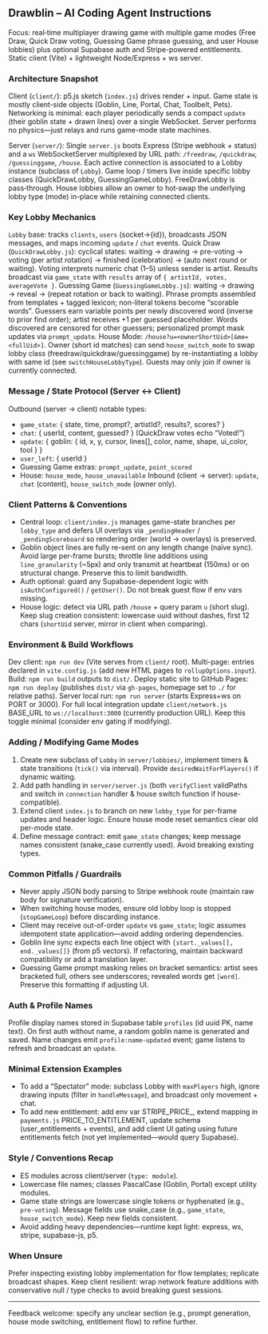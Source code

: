 ## Drawblin – AI Coding Agent Instructions

Focus: real‑time multiplayer drawing game with multiple game modes (Free Draw, Quick Draw voting, Guessing Game phrase guessing, and user House lobbies) plus optional Supabase auth and Stripe-powered entitlements. Static client (Vite) + lightweight Node/Express + ws server.

### Architecture Snapshot
Client (`client/`): p5.js sketch (`index.js`) drives render + input. Game state is mostly client-side objects (Goblin, Line, Portal, Chat, Toolbelt, Pets). Networking is minimal: each player periodically sends a compact `update` (their goblin state + drawn lines) over a single WebSocket. Server performs no physics—just relays and runs game-mode state machines.

Server (`server/`): Single `server.js` boots Express (Stripe webhook + status) and a `ws` WebSocketServer multiplexed by URL path: `/freedraw`, `/quickdraw`, `/guessinggame`, `/house`. Each active connection is associated to a Lobby instance (subclass of `Lobby`). Game loop / timers live inside specific lobby classes (QuickDrawLobby, GuessingGameLobby). FreeDrawLobby is pass‑through. House lobbies allow an owner to hot‑swap the underlying lobby type (mode) in-place while retaining connected clients.

### Key Lobby Mechanics
`Lobby` base: tracks `clients`, `users` (socket→{id}), broadcasts JSON messages, and maps incoming `update` / `chat` events.
Quick Draw (`QuickDrawLobby.js`): cyclical states: waiting → drawing → pre-voting → voting (per artist rotation) → finished (celebration) → (auto next round or waiting). Voting interprets numeric chat (1–5) unless sender is artist. Results broadcast via `game_state` with `results` array of `{ artistId, votes, averageVote }`.
Guessing Game (`GuessingGameLobby.js`): waiting → drawing → reveal → (repeat rotation or back to waiting). Phrase prompts assembled from templates + tagged lexicon; non-literal tokens become “scorable words”. Guessers earn variable points per newly discovered word (inverse to prior find order); artist receives +1 per guessed placeholder. Words discovered are censored for other guessers; personalized prompt mask updates via `prompt_update`.
House Mode: `/house?u=<ownerShortUid>[&me=<fullUid>]`. Owner (short id matches) can send `house_switch_mode` to swap lobby class (freedraw/quickdraw/guessinggame) by re-instantiating a lobby with same id (see `switchHouseLobbyType`). Guests may only join if owner is currently connected.

### Message / State Protocol (Server ↔ Client)
Outbound (server → client) notable types:
- `game_state`: { state, time, prompt?, artistId?, results?, scores? }
- `chat`: { userId, content, guessed? } (QuickDraw votes echo “Voted!”)
- `update`: { goblin: { id, x, y, cursor, lines[], color, name, shape, ui_color, tool } }
- `user_left`: { userId }
- Guessing Game extras: `prompt_update`, `point_scored`
- House: `house_mode`, `house_unavailable`
Inbound (client → server): `update`, `chat` (content), `house_switch_mode` (owner only).

### Client Patterns & Conventions
- Central loop: `client/index.js` manages game-state branches per `lobby_type` and defers UI overlays via `_pendingHeader` / `_pendingScoreboard` so rendering order (world → overlays) is preserved.
- Goblin object lines are fully re-sent on any length change (naïve sync). Avoid large per-frame bursts; throttle line additions using `line_granularity` (~5px) and only transmit at heartbeat (150ms) or on structural change. Preserve this to limit bandwidth.
- Auth optional: guard any Supabase-dependent logic with `isAuthConfigured()` / `getUser()`. Do not break guest flow if env vars missing.
- House logic: detect via URL path `/house` + query param `u` (short slug). Keep slug creation consistent: lowercase uuid without dashes, first 12 chars (`shortUid` server, mirror in client when comparing).

### Environment & Build Workflows
Dev client: `npm run dev` (Vite serves from `client/` root). Multi-page: entries declared in `vite.config.js` (add new HTML pages to `rollupOptions.input`). Build: `npm run build` outputs to `dist/`. Deploy static site to GitHub Pages: `npm run deploy` (publishes `dist/` via `gh-pages`, homepage set to `./` for relative paths).
Server local run: `npm run server` (starts Express+ws on PORT or 3000). For full local integration update `client/network.js` BASE_URL to `ws://localhost:3000` (currently production URL). Keep this toggle minimal (consider env gating if modifying).

### Adding / Modifying Game Modes
1. Create new subclass of `Lobby` in `server/lobbies/`, implement timers & state transitions (`tick()` via interval). Provide `desiredWaitForPlayers()` if dynamic waiting.
2. Add path handling in `server/server.js` (both `verifyClient` validPaths and switch in `connection` handler & house switch function if house-compatible).
3. Extend client `index.js` to branch on new `lobby_type` for per-frame updates and header logic. Ensure house mode reset semantics clear old per-mode state.
4. Define message contract: emit `game_state` changes; keep message names consistent (snake_case currently used). Avoid breaking existing types.

### Common Pitfalls / Guardrails
- Never apply JSON body parsing to Stripe webhook route (maintain raw body for signature verification).
- When switching house modes, ensure old lobby loop is stopped (`stopGameLoop`) before discarding instance.
- Client may receive out-of-order `update` vs `game_state`; logic assumes idempotent state application—avoid adding ordering dependencies.
- Goblin line sync expects each line object with `{start._values[], end._values[]}` (from p5 vectors). If refactoring, maintain backward compatibility or add a translation layer.
- Guessing Game prompt masking relies on bracket semantics: artist sees bracketed full, others see underscores; revealed words get `[word]`. Preserve this formatting if adjusting UI.

### Auth & Profile Names
Profile display names stored in Supabase table `profiles` (id uuid PK, name text). On first auth without name, a random goblin name is generated and saved. Name changes emit `profile:name-updated` event; game listens to refresh and broadcast an `update`.

### Minimal Extension Examples
- To add a “Spectator” mode: subclass Lobby with `maxPlayers` high, ignore drawing inputs (filter in `handleMessage`), and broadcast only movement + chat.
- To add new entitlement: add env var STRIPE_PRICE_<NEW>, extend mapping in `payments.js` PRICE_TO_ENTITLEMENT, update schema (user_entitlements + events), and add client UI gating using future entitlements fetch (not yet implemented—would query Supabase).

### Style / Conventions Recap
- ES modules across client/server (`type: module`).
- Lowercase file names; classes PascalCase (Goblin, Portal) except utility modules.
- Game state strings are lowercase single tokens or hyphenated (e.g., `pre-voting`). Message fields use snake_case (e.g., `game_state`, `house_switch_mode`). Keep new fields consistent.
- Avoid adding heavy dependencies—runtime kept light: express, ws, stripe, supabase-js, p5.

### When Unsure
Prefer inspecting existing lobby implementation for flow templates; replicate broadcast shapes. Keep client resilient: wrap network feature additions with conservative null / type checks to avoid breaking guest sessions.

---
Feedback welcome: specify any unclear section (e.g., prompt generation, house mode switching, entitlement flow) to refine further.
